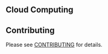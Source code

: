 ## Cloud Computing


## Contributing
Please see [CONTRIBUTING](https://github.com/bigambitions/technology-articles/blob/master/contributing.md) for details.



